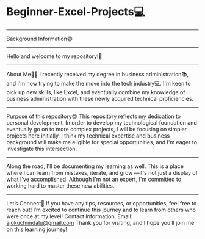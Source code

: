 # Beginner-Excel-Projects💻
------------------------------------------------------------------------------------------------------------------------------------------------------------------------------------
Background Information😄

------------------------------------------------------------------------------------------------------------------------------------------------------------------------------------
Hello and welcome to my repository!👋

------------------------------------------------------------------------------------------------------------------------------------------------------------------------------------
About Me👯‍♀️
I recently received my degree in business administration📚, and I'm now trying to make the move into the tech industry💻. I'm keen to pick up new skills, like Excel, and eventually combine my knowledge of business administration with these newly acquired technical proficiencies.

------------------------------------------------------------------------------------------------------------------------------------------------------------------------------------
Purpose of this repository😎
This repository reflects my dedication to personal development. In order to develop my technological foundation and eventually go on to more complex projects, I will be focusing on simpler projects here initially. I think my technical expertise and business background will make me eligible for special opportunities, and I'm eager to investigate this intersection.

------------------------------------------------------------------------------------------------------------------------------------------------------------------------------------
Along the road, I'll be documenting my learning as well. This is a place where I can learn from mistakes, iterate, and grow —it's not just a display of what I've accomplished.  Although I'm not an expert, I'm committed to working hard to master these new abilities.

------------------------------------------------------------------------------------------------------------------------------------------------------------------------------------
Let’s Connect📱
If you have any tips, resources, or opportunities, feel free to reach out! I’m excited to continue this journey and to learn from others who were once at my level!
Contact Information:
Email: ajokuchimdalu@gmail.com
Thank you for visiting, and I hope you’ll join me on this learning journey!
